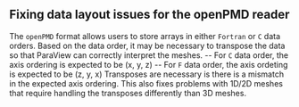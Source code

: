 ## Fixing data layout issues for the openPMD reader

The `openPMD` format allows users to store arrays in either `Fortran` or `C` data orders.
Based on the data order, it may be necessary to transpose the data so that ParaView can correctly
interpret the meshes.
  -- For `C` data order, the axis ordering is expected to be (x, y, z)
  -- For `F` data order, the axis ordeting is expected to be (z, y, x)
Transposes are necessary is there is a mismatch in the expected axis ordering.
This also fixes problems with 1D/2D meshes that require handling the transposes differently than
3D meshes.
